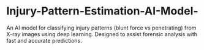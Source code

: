 # Injury-Pattern-Estimation-AI-Model-
An AI model for classifying injury patterns (blunt force vs penetrating) from X-ray images using deep learning. Designed to assist forensic analysis with fast and accurate predictions.
